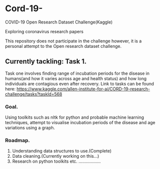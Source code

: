 # Cord-19-
COVID-19 Open Research Dataset Challenge(Kaggle)

Exploring coronavirus research papers

This repository does not participate in the challenge however, it is a personal attempt to the Open research dataset challenge.

## Currently tackling: Task 1.
Task one involves finding range of incubation periods for the disease in humans(and how it varies across age and health status) and how long individuals are contagious even after recovery.
Link to tasks can be found here: https://www.kaggle.com/allen-institute-for-ai/CORD-19-research-challenge/tasks?taskId=568

### Goal.
Using toolkits such as nltk for python and probable machine learning techniques, attempt to visualise incubation periods of the disease and age variations using a graph.

### Roadmap.
1) Understanding data structures to use.(Complete)
2) Data cleaning.(Currently working on this...)
3) Research on python toolkits etc.
..................


